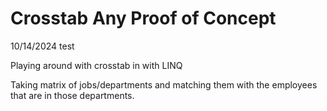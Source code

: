 # Crosstab Any Proof of Concept


10/14/2024 test

Playing around with crosstab in with LINQ


Taking matrix of jobs/departments and matching them with the 
employees that are in those departments. 
